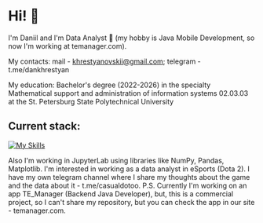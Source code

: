 # Hi! 👋
I'm Daniil and I'm Data Analyst 📖 (my hobby is Java Mobile Development, so now I'm working at temanager.com).

My contacts: mail - khrestyanovskii@gmail.com; telegram - t.me/dankhrestyan

My education: Bachelor's degree (2022-2026) in the specialty Mathematical support and administration of information systems 02.03.03 at the St. Petersburg State Polytechnical University
## Current stack:
[![My Skills](https://skillicons.dev/icons?i=postgres,py,cpp,java&perline=6)](https://skillicons.dev)

Also I'm working in JupyterLab using libraries like NumPy, Pandas, Matplotlib.
I'm interested in working as a data analyst in eSports (Dota 2). I have my own telegram channel where I share my thoughts about the game and the data about it - t.me/casualdotoo.
P.S. Currently I'm working on an app TE_Manager (Backend Java Developer), but, this is a commercial project, so I can't share my repository, but you can check the app in our site - temanager.com.

